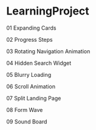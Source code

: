 # LearningProject

01	Expanding Cards

02	Progress Steps

03	Rotating Navigation Animation

04	Hidden Search Widget

05	Blurry Loading

06	Scroll Animation

07	Split Landing Page

08  Form Wave

09	Sound Board
